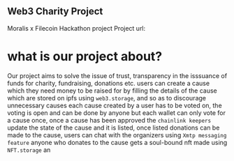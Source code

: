 
## Web3 Charity Project
Moralis x Filecoin Hackathon project
Project url: 

# what is our project about?
 Our project aims to solve the issue of trust, transparency in the isssuance of funds for charity, fundraising, donations etc.
 users can create a cause which they need money to be raised for by filling the details of the cause which are stored on ipfs using `web3.storage`, and so as to discourage unnecessary causes each cause created by a user has to be voted 
 on, the voting is open and can be done by anyone but each wallet can only vote for a cause once, once a cause has been approved the `chainlink keepers`
 update the state of the cause and it is listed, once listed donations can be made to the cause, users can chat with the organizers using `Xmtp messaging
feature` anyone who donates to the cause gets a soul-bound nft made using `NFT.storage` an


